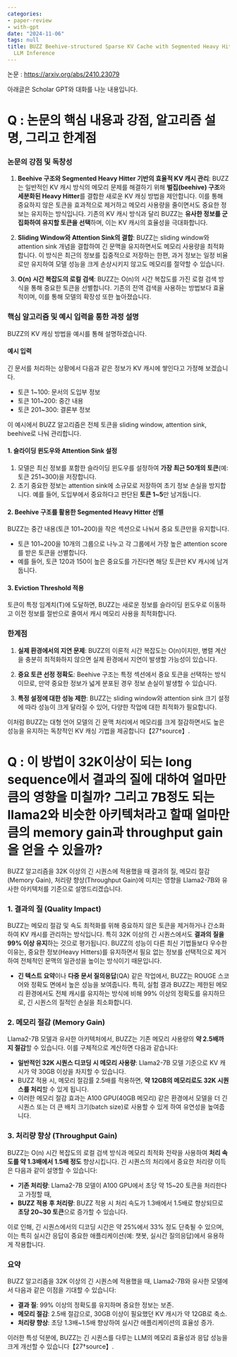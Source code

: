 ```yaml
---
categories:
- paper-review
- with-gpt
date: "2024-11-06"
tags: null
title: BUZZ Beehive-structured Sparse KV Cache with Segmented Heavy Hitters for Efficient
  LLM Inference
---
```



논문 : https://arxiv.org/abs/2410.23079


아래글은 Scholar GPT와 대화를 나눈 내용입니다.

# Q : 논문의 핵심 내용과 강점, 알고리즘 설명, 그리고 한계점

### 논문의 강점 및 독창성

1. **Beehive 구조와 Segmented Heavy Hitter 기반의 효율적 KV 캐시 관리**: BUZZ는 일반적인 KV 캐시 방식의 메모리 문제를 해결하기 위해 **벌집(beehive) 구조**와 **세분화된 Heavy Hitter**를 결합한 새로운 KV 캐싱 방법을 제안합니다. 이를 통해 중요하지 않은 토큰을 효과적으로 제거하고 메모리 사용량을 줄이면서도 중요한 정보는 유지하는 방식입니다. 기존의 KV 캐시 방식과 달리 BUZZ는 **유사한 정보를 군집화하여 유지할 토큰을 선택**하며, 이는 KV 캐시의 효율성을 극대화합니다.

2. **Sliding Window와 Attention Sink의 결합**: BUZZ는 sliding window와 attention sink 개념을 결합하여 긴 문맥을 유지하면서도 메모리 사용량을 최적화합니다. 이 방식은 최근의 정보를 집중적으로 저장하는 한편, 과거 정보는 일정 비율로만 유지하여 모델 성능을 크게 손상시키지 않고도 메모리를 절약할 수 있습니다.

3. **O(n) 시간 복잡도의 로컬 검색**: BUZZ는 O(n)의 시간 복잡도를 가진 로컬 검색 방식을 통해 중요한 토큰을 선별합니다. 기존의 전역 검색을 사용하는 방법보다 효율적이며, 이를 통해 모델의 확장성 또한 높아졌습니다.

### 핵심 알고리즘 및 예시 입력을 통한 과정 설명

BUZZ의 KV 캐싱 방법을 예시를 통해 설명하겠습니다.

#### 예시 입력

긴 문서를 처리하는 상황에서 다음과 같은 정보가 KV 캐시에 쌓인다고 가정해 보겠습니다.
- 토큰 1~100: 문서의 도입부 정보
- 토큰 101~200: 중간 내용
- 토큰 201~300: 결론부 정보

이 예시에서 BUZZ 알고리즘은 전체 토큰을 sliding window, attention sink, beehive로 나눠 관리합니다.

#### 1. **슬라이딩 윈도우와 Attention Sink 설정**

1. 모델은 최신 정보를 포함한 슬라이딩 윈도우를 설정하여 **가장 최근 50개의 토큰**(예: 토큰 251~300)을 저장합니다.
2. 초기 중요한 정보는 attention sink에 소규모로 저장하여 초기 정보 손실을 방지합니다. 예를 들어, 도입부에서 중요하다고 판단된 **토큰 1~5**만 남겨둡니다.

#### 2. **Beehive 구조를 활용한 Segmented Heavy Hitter 선별**

BUZZ는 중간 내용(토큰 101~200)을 작은 섹션으로 나눠서 중요 토큰만을 유지합니다.
- 토큰 101~200을 10개의 그룹으로 나누고 각 그룹에서 가장 높은 attention score를 받은 토큰을 선별합니다.
- 예를 들어, 토큰 120과 150이 높은 중요도를 가진다면 해당 토큰만 KV 캐시에 남겨둡니다.

#### 3. **Eviction Threshold 적용**

토큰이 특정 임계치(T)에 도달하면, BUZZ는 새로운 정보를 슬라이딩 윈도우로 이동하고 이전 정보를 절반으로 줄여서 캐시 메모리 사용을 최적화합니다.

### 한계점

1. **실제 환경에서의 지연 문제**: BUZZ의 이론적 시간 복잡도는 O(n)이지만, 병렬 계산을 충분히 최적화하지 않으면 실제 환경에서 지연이 발생할 가능성이 있습니다.

2. **중요 토큰 선정 정확도**: Beehive 구조는 특정 섹션에서 중요 토큰을 선택하는 방식이므로, 만약 중요한 정보가 넓게 분포된 경우 정보 손실이 발생할 수 있습니다.

3. **특정 설정에 대한 성능 제한**: BUZZ는 sliding window와 attention sink 크기 설정에 따라 성능이 크게 달라질 수 있어, 다양한 작업에 대한 최적화가 필요합니다.

이처럼 BUZZ는 대형 언어 모델의 긴 문맥 처리에서 메모리를 크게 절감하면서도 높은 성능을 유지하는 독창적인 KV 캐싱 기법을 제공합니다【27†source】.

# Q : 이 방법이 32K이상이 되는 long sequence에서 결과의 질에 대하여 얼마만큼의 영향을 미칠까? 그리고 7B정도 되는 llama2와 비슷한 아키텍처라고 할때 얼마만큼의 memory gain과 throughput gain을 얻을 수 있을까?

 

BUZZ 알고리즘을 32K 이상의 긴 시퀀스에 적용했을 때 결과의 질, 메모리 절감(Memory Gain), 처리량 향상(Throughput Gain)에 미치는 영향을 Llama2-7B와 유사한 아키텍처를 기준으로 설명드리겠습니다. 

### 1. **결과의 질 (Quality Impact)**

BUZZ는 메모리 절감 및 속도 최적화를 위해 중요하지 않은 토큰을 제거하거나 간소화하여 KV 캐시를 관리하는 방식입니다. 특히 32K 이상의 긴 시퀀스에서도 **결과의 질을 99% 이상 유지**하는 것으로 평가됩니다. BUZZ의 성능이 다른 최신 기법들보다 우수한 이유는, 중요한 정보(Heavy Hitters)를 유지하면서 필요 없는 정보를 선택적으로 제거하여 전체적인 문맥의 일관성을 높이는 방식이기 때문입니다. 

- **긴 텍스트 요약**이나 **다중 문서 질의응답**(QA) 같은 작업에서, BUZZ는 ROUGE 스코어와 정확도 면에서 높은 성능을 보여줍니다. 특히, 실험 결과 BUZZ는 제한된 메모리 환경에서도 전체 캐시를 유지하는 방식에 비해 99% 이상의 정확도를 유지하므로, 긴 시퀀스의 질적인 손실을 최소화합니다.

### 2. **메모리 절감 (Memory Gain)**

Llama2-7B 모델과 유사한 아키텍처에서, BUZZ는 기존 메모리 사용량의 **약 2.5배까지 절감**할 수 있습니다. 이를 구체적으로 계산하면 다음과 같습니다:

- **일반적인 32K 시퀀스 디코딩 시 메모리 사용량**: Llama2-7B 모델 기준으로 KV 캐시가 약 30GB 이상을 차지할 수 있습니다.
- BUZZ 적용 시, 메모리 절감률 2.5배를 적용하면, **약 12GB의 메모리로도 32K 시퀀스를 처리**할 수 있게 됩니다.
- 이러한 메모리 절감 효과는 A100 GPU(40GB 메모리) 같은 환경에서 모델을 더 긴 시퀀스 또는 더 큰 배치 크기(batch size)로 사용할 수 있게 하여 유연성을 높여줍니다.

### 3. **처리량 향상 (Throughput Gain)**

BUZZ는 O(n) 시간 복잡도의 로컬 검색 방식과 메모리 최적화 전략을 사용하여 **처리 속도를 약 1.3배에서 1.5배 정도** 향상시킵니다. 긴 시퀀스의 처리에서 중요한 처리량 이득은 다음과 같이 설명할 수 있습니다:

- **기존 처리량**: Llama2-7B 모델이 A100 GPU에서 초당 약 15~20 토큰을 처리한다고 가정할 때,
- **BUZZ 적용 후 처리량**: BUZZ 적용 시 처리 속도가 1.3배에서 1.5배로 향상되므로 **초당 20~30 토큰**으로 증가할 수 있습니다.
  
이로 인해, 긴 시퀀스에서의 디코딩 시간은 약 25%에서 33% 정도 단축될 수 있으며, 이는 특히 실시간 응답이 중요한 애플리케이션(예: 챗봇, 실시간 질의응답)에서 유용하게 작용합니다.

### 요약
BUZZ 알고리즘을 32K 이상의 긴 시퀀스에 적용했을 때, Llama2-7B와 유사한 모델에서 다음과 같은 이점을 기대할 수 있습니다:

- **결과 질**: 99% 이상의 정확도를 유지하며 중요한 정보는 보존.
- **메모리 절감**: 2.5배 절감으로, 30GB 이상이 필요했던 KV 캐시가 약 12GB로 축소.
- **처리량 향상**: 초당 1.3배~1.5배 향상하여 실시간 애플리케이션의 효율성 증가.

이러한 특성 덕분에, BUZZ는 긴 시퀀스를 다루는 LLM의 메모리 효율성과 응답 성능을 크게 개선할 수 있습니다【27†source】.
